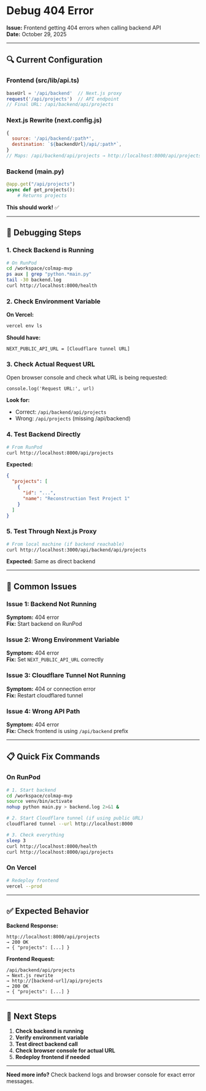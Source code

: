 # Debug 404 Error

**Issue:** Frontend getting 404 errors when calling backend API  
**Date:** October 29, 2025

---

## 🔍 Current Configuration

### Frontend (src/lib/api.ts)
```typescript
baseUrl = '/api/backend'  // Next.js proxy
request('/api/projects')  // API endpoint
// Final URL: /api/backend/api/projects
```

### Next.js Rewrite (next.config.js)
```javascript
{
  source: '/api/backend/:path*',
  destination: `${backendUrl}/api/:path*`,
}
// Maps: /api/backend/api/projects → http://localhost:8000/api/projects
```

### Backend (main.py)
```python
@app.get("/api/projects")
async def get_projects():
    # Returns projects
```

**This should work!** ✅

---

## 🐛 Debugging Steps

### 1. Check Backend is Running

```bash
# On RunPod
cd /workspace/colmap-mvp
ps aux | grep "python.*main.py"
tail -30 backend.log
curl http://localhost:8000/health
```

### 2. Check Environment Variable

**On Vercel:**
```bash
vercel env ls
```

**Should have:**
```
NEXT_PUBLIC_API_URL = [Cloudflare tunnel URL]
```

### 3. Check Actual Request URL

Open browser console and check what URL is being requested:
```
console.log('Request URL:', url)
```

**Look for:**
- Correct: `/api/backend/api/projects`
- Wrong: `/api/projects` (missing /api/backend)

### 4. Test Backend Directly

```bash
# From RunPod
curl http://localhost:8000/api/projects
```

**Expected:**
```json
{
  "projects": [
    {
      "id": "...",
      "name": "Reconstruction Test Project 1"
    }
  ]
}
```

### 5. Test Through Next.js Proxy

```bash
# From local machine (if backend reachable)
curl http://localhost:3000/api/backend/api/projects
```

**Expected:** Same as direct backend

---

## 🔧 Common Issues

### Issue 1: Backend Not Running
**Symptom:** 404 error  
**Fix:** Start backend on RunPod

### Issue 2: Wrong Environment Variable
**Symptom:** 404 error  
**Fix:** Set `NEXT_PUBLIC_API_URL` correctly

### Issue 3: Cloudflare Tunnel Not Running
**Symptom:** 404 or connection error  
**Fix:** Restart cloudflared tunnel

### Issue 4: Wrong API Path
**Symptom:** 404 error  
**Fix:** Check frontend is using `/api/backend` prefix

---

## 📋 Quick Fix Commands

### On RunPod

```bash
# 1. Start backend
cd /workspace/colmap-mvp
source venv/bin/activate
nohup python main.py > backend.log 2>&1 &

# 2. Start Cloudflare tunnel (if using public URL)
cloudflared tunnel --url http://localhost:8000

# 3. Check everything
sleep 3
curl http://localhost:8000/health
curl http://localhost:8000/api/projects
```

### On Vercel

```bash
# Redeploy frontend
vercel --prod
```

---

## ✅ Expected Behavior

**Backend Response:**
```
http://localhost:8000/api/projects
→ 200 OK
→ { "projects": [...] }
```

**Frontend Request:**
```
/api/backend/api/projects
→ Next.js rewrite
→ http://[backend-url]/api/projects
→ 200 OK
→ { "projects": [...] }
```

---

## 🎯 Next Steps

1. **Check backend is running**
2. **Verify environment variable**
3. **Test direct backend call**
4. **Check browser console for actual URL**
5. **Redeploy frontend if needed**

---

**Need more info?** Check backend logs and browser console for exact error messages.

